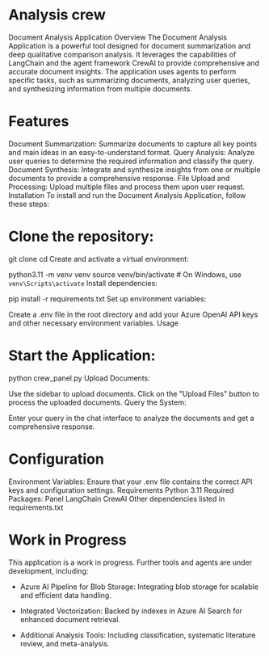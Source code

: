 # Analysis crew
Document Analysis Application
Overview
The Document Analysis Application is a powerful tool designed for document summarization and deep qualitative comparison analysis. It leverages the capabilities of LangChain and the agent framework CrewAI to provide comprehensive and accurate document insights. The application uses agents to perform specific tasks, such as summarizing documents, analyzing user queries, and synthesizing information from multiple documents.

# Features
Document Summarization: Summarize documents to capture all key points and main ideas in an easy-to-understand format.
Query Analysis: Analyze user queries to determine the required information and classify the query.
Document Synthesis: Integrate and synthesize insights from one or multiple documents to provide a comprehensive response.
File Upload and Processing: Upload multiple files and process them upon user request.
Installation
To install and run the Document Analysis Application, follow these steps:

# Clone the repository:


git clone <repository-url>
cd <repository-directory>
Create and activate a virtual environment:



python3.11 -m venv venv
source venv/bin/activate  # On Windows, use `venv\Scripts\activate`
Install dependencies:


pip install -r requirements.txt
Set up environment variables:

Create a .env file in the root directory and add your Azure OpenAI API keys and other necessary environment variables.
Usage
# Start the Application:


python crew_panel.py
Upload Documents:

Use the sidebar to upload documents.
Click on the "Upload Files" button to process the uploaded documents.
Query the System:

Enter your query in the chat interface to analyze the documents and get a comprehensive response.
# Configuration
Environment Variables:
Ensure that your .env file contains the correct API keys and configuration settings.
Requirements
Python 3.11
Required Packages:
Panel
LangChain
CrewAI
Other dependencies listed in requirements.txt

# Work in Progress
This application is a work in progress. Further tools and agents are under development, including:

- Azure AI Pipeline for Blob Storage: Integrating blob storage for scalable and efficient data handling.

- Integrated Vectorization: Backed by indexes in Azure AI Search for enhanced document retrieval.

- Additional Analysis Tools: Including classification, systematic literature review, and meta-analysis.
